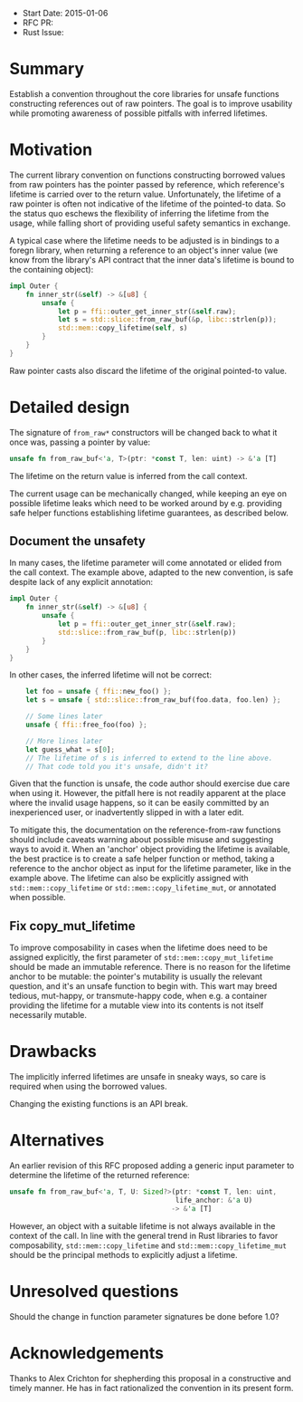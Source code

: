 - Start Date: 2015-01-06
- RFC PR:
- Rust Issue:

# Summary

Establish a convention throughout the core libraries for unsafe functions
constructing references out of raw pointers. The goal is to improve usability
while promoting awareness of possible pitfalls with inferred lifetimes.

# Motivation

The current library convention on functions constructing borrowed
values from raw pointers has the pointer passed by reference, which
reference's lifetime is carried over to the return value.
Unfortunately, the lifetime of a raw pointer is often not indicative
of the lifetime of the pointed-to data. So the status quo eschews the
flexibility of inferring the lifetime from the usage, while falling short
of providing useful safety semantics in exchange.

A typical case where the lifetime needs to be adjusted is in bindings
to a foregn library, when returning a reference to an object's
inner value (we know from the library's API contract that
the inner data's lifetime is bound to the containing object):
```rust
impl Outer {
    fn inner_str(&self) -> &[u8] {
        unsafe {
            let p = ffi::outer_get_inner_str(&self.raw);
            let s = std::slice::from_raw_buf(&p, libc::strlen(p));
            std::mem::copy_lifetime(self, s)
        }
    }
}
```
Raw pointer casts also discard the lifetime of the original pointed-to value.

# Detailed design

The signature of `from_raw*` constructors will be changed back to what it
once was, passing a pointer by value:
```rust
unsafe fn from_raw_buf<'a, T>(ptr: *const T, len: uint) -> &'a [T]
```
The lifetime on the return value is inferred from the call context.

The current usage can be mechanically changed, while keeping an eye on
possible lifetime leaks which need to be worked around by e.g. providing
safe helper functions establishing lifetime guarantees, as described below.

## Document the unsafety

In many cases, the lifetime parameter will come annotated or elided from the
call context. The example above, adapted to the new convention, is safe
despite lack of any explicit annotation:
```rust
impl Outer {
    fn inner_str(&self) -> &[u8] {
        unsafe {
            let p = ffi::outer_get_inner_str(&self.raw);
            std::slice::from_raw_buf(p, libc::strlen(p))
        }
    }
}
```

In other cases, the inferred lifetime will not be correct:
```rust
    let foo = unsafe { ffi::new_foo() };
    let s = unsafe { std::slice::from_raw_buf(foo.data, foo.len) };

    // Some lines later
    unsafe { ffi::free_foo(foo) };

    // More lines later
    let guess_what = s[0];
    // The lifetime of s is inferred to extend to the line above.
    // That code told you it's unsafe, didn't it?
```

Given that the function is unsafe, the code author should exercise due care
when using it. However, the pitfall here is not readily apparent at the
place where the invalid usage happens, so it can be easily committed by an
inexperienced user, or inadvertently slipped in with a later edit.

To mitigate this, the documentation on the reference-from-raw functions
should include caveats warning about possible misuse and suggesting ways to
avoid it. When an 'anchor' object providing the lifetime is available, the
best practice is to create a safe helper function or method, taking a
reference to the anchor object as input for the lifetime parameter, like in
the example above. The lifetime can also be explicitly assigned with
`std::mem::copy_lifetime` or `std::mem::copy_lifetime_mut`, or annotated when
possible.

## Fix copy_mut_lifetime

To improve composability in cases when the lifetime does need to be assigned
explicitly, the first parameter of `std::mem::copy_mut_lifetime`
should be made an immutable reference. There is no reason for the lifetime
anchor to be mutable: the pointer's mutability is usually the relevant
question, and it's an unsafe function to begin with. This wart may
breed tedious, mut-happy, or transmute-happy code, when e.g. a container
providing the lifetime for a mutable view into its contents is not itself
necessarily mutable.

# Drawbacks

The implicitly inferred lifetimes are unsafe in sneaky ways, so care is
required when using the borrowed values.

Changing the existing functions is an API break.

# Alternatives

An earlier revision of this RFC proposed adding a generic input parameter to
determine the lifetime of the returned reference:
```rust
unsafe fn from_raw_buf<'a, T, U: Sized?>(ptr: *const T, len: uint,
                                         life_anchor: &'a U)
                                        -> &'a [T]
```
However, an object with a suitable lifetime is not always available
in the context of the call. In line with the general trend in Rust libraries
to favor composability, `std::mem::copy_lifetime` and
`std::mem::copy_lifetime_mut` should be the principal methods to explicitly
adjust a lifetime.

# Unresolved questions

Should the change in function parameter signatures be done before 1.0?

# Acknowledgements

Thanks to Alex Crichton for shepherding this proposal in a constructive and
timely manner. He has in fact rationalized the convention in its present form.
